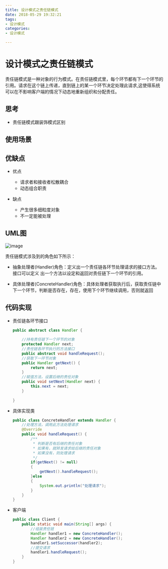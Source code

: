 ```yaml
---
title: 设计模式之责任链模式
date: 2018-05-29 19:32:21
tags:
- 设计模式
categories:
- 设计模式

---
```


#  设计模式之责任链模式

责任链模式是一种对象的行为模式。在责任链模式里，每个环节都有下一个环节的引用。请求在这个链上传递，直到链上的某一个环节决定处理此请求,这使得系统可以在不影响客户端的情况下动态地重新组织和分配责任。

<!--more-->

## 思考

- 责任链模式跟装饰模式区别

## 使用场景



## 优缺点

- 优点

   -   请求者和接收者松散耦合
   -   动态组合职责

- 缺点

   - 产生很多细粒度对象
   - 不一定能被处理

## UML图

![image](https://image-1257941127.cos.ap-beijing.myqcloud.com/deMode33.jpg)

责任链模式涉及到的角色如下所示：

- 抽象处理者(Handler)角色：定义出一个责任链各环节处理请求的接口方法。接口可以定义 出一个方法以设定和返回对责任链下一个环节的引用。

- 具体处理者(ConcreteHandler)角色：具体处理者获取执行后，获取责任链中下一个环节，判断是否存在，存在，使用下个环节继续调用，否则就返回

## 代码实现

- 责任链各环节接口

    ```java
    public abstract class Handler {
        
        //持有责任链下一个环节的对象
        protected Handler next;
        //责任链各环节执行的方法接口
        public abstract void handleRequest();
        //获取下一环节对象
        public Handler getNext() {
            return next;
        }
        //赋值方法，设置后继的责任对象
        public void setNext(Handler next) {
            this.next = next;
        }
        
    }
    
    ```
- 具体实现类

    ```java
    public class ConcreteHandler extends Handler {
        //处理方法，调用此方法处理请求
        @Override
        public void handleRequest() {
            /**
             * 判断是否有后继的责任对象
             * 如果有，就转发请求给后继的责任对象
             * 如果没有，则处理请求
             */
            if(getNext() != null)
            {            
                getNext().handleRequest();            
            }else
            {            
                System.out.println("处理请求");
            }
        }
    }
    ```
- 客户端

    ```java
    public class Client {
        public static void main(String[] args) {
            //组装责任链
            Handler handler1 = new ConcreteHandler();
            Handler handler2 = new ConcreteHandler();
            handler1.setSuccessor(handler2);
            //提交请求
            handler1.handleRequest();
        }
    }
    ```